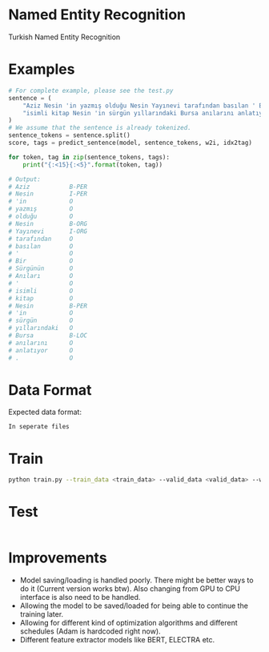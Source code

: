 # Named Entity Recognition
Turkish Named Entity Recognition

# Examples
```python
# For complete example, please see the test.py
sentence = (
    "Aziz Nesin 'in yazmış olduğu Nesin Yayınevi tarafından basılan ' Bir Sürgünün Anıları ' "
    "isimli kitap Nesin 'in sürgün yıllarındaki Bursa anılarını anlatıyor ."
)
# We assume that the sentence is already tokenized.
sentence_tokens = sentence.split()
score, tags = predict_sentence(model, sentence_tokens, w2i, idx2tag)

for token, tag in zip(sentence_tokens, tags):
    print("{:<15}{:<5}".format(token, tag))

# Output:
# Aziz           B-PER
# Nesin          I-PER
# 'in            O
# yazmış         O
# olduğu         O
# Nesin          B-ORG
# Yayınevi       I-ORG
# tarafından     O
# basılan        O
# '              O
# Bir            O
# Sürgünün       O
# Anıları        O
# '              O
# isimli         O
# kitap          O
# Nesin          B-PER
# 'in            O
# sürgün         O
# yıllarındaki   O
# Bursa          B-LOC
# anılarını      O
# anlatıyor      O
# .              O
```


# Data Format

Expected data format:

    In seperate files


# Train

```bash
python train.py --train_data <train_data> --valid_data <valid_data> --w2v_file <w2v_file> --hidden_dim 64 --num_layers 2 --bidirectional --dropout_p 0.3 --device "cuda"
```

# Test

```

```

# Improvements

* Model saving/loading is handled poorly. There might be better ways to do it (Current version works btw). Also changing from GPU to CPU interface is also need to be handled.
* Allowing the model to be saved/loaded for being able to continue the training later.
* Allowing for different kind of optimization algorithms and different schedules (Adam is hardcoded right now).
* Different feature extractor models like BERT, ELECTRA etc.
